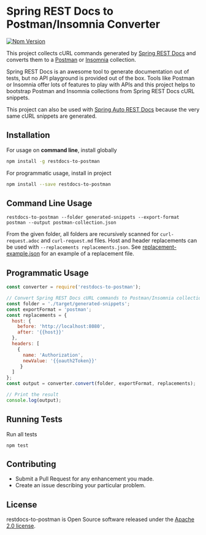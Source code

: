 # Spring REST Docs to Postman/Insomnia Converter
[![Npm Version](https://img.shields.io/npm/v/restdocs-to-postman.svg)](https://www.npmjs.com/package/restdocs-to-postman)

This project collects cURL commands generated by [Spring REST Docs](https://projects.spring.io/spring-restdocs/) and
converts them to a [Postman](https://www.getpostman.com/) or [Insomnia](https://insomnia.rest/) collection.

Spring REST Docs is an awesome tool to generate documentation out of tests, but no API playground is provided out of the box.
Tools like Postman or Insomnia offer lots of features to play with APIs and
this project helps to bootstrap Postman and Insomnia collections from Spring REST Docs cURL snippets.

This project can also be used with [Spring Auto REST Docs](https://github.com/ScaCap/spring-auto-restdocs) because the
very same cURL snippets are generated.

## Installation

For usage on **command line**, install globally

```bash
npm install -g restdocs-to-postman
```

For programmatic usage, install in project
 
```bash
npm install --save restdocs-to-postman
```

## Command Line Usage

```shell
restdocs-to-postman --folder generated-snippets --export-format postman --output postman-collection.json
```

From the given folder, all folders are recursively scanned for `curl-request.adoc` and `curl-request.md` files.
Host and header replacements can be used with `--replacements replacements.json`.
See [replacement-example.json](https://github.com/fbenz/restdocs-to-postman/blob/master/replacements-example.json)
for an example of a replacement file.

## Programmatic Usage

```javascript
const converter = require('restdocs-to-postman');

// Convert Spring REST Docs cURL commands to Postman/Insomnia collections
const folder = './target/generated-snippets';
const exportFormat = 'postman';
const replacements = {
  host: {
    before: 'http://localhost:8080',
    after: '{{host}}'
  },
  headers: [
    {
      name: 'Authorization',
      newValue: '{{oauth2Token}}'
     }
  ]
};
const output = converter.convert(folder, exportFormat, replacements);

// Print the result
console.log(output);
```

## Running Tests

Run all tests

```shell
npm test
```

## Contributing

- Submit a Pull Request for any enhancement you made.
- Create an issue describing your particular problem.

## License

restdocs-to-postman is Open Source software released under the
[Apache 2.0 license](http://www.apache.org/licenses/LICENSE-2.0.html).
